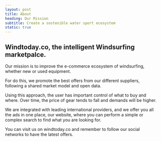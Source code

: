 ```yaml
---
layout: post
title: About
heading: Our Mission
subtitle: Create a sostenible water sport ecosystem
static: true
---
```


## Windtoday.co, the intelligent Windsurfing marketpalce.

Our mission is to improve the e-commerce ecosystem of windsurfing, whether new or used equipment.

For do this, we promote the best offers from our different suppliers, following a shared market model and open data.

Using this approach, the user has important control of what to buy and where. Over time, the price of gear tends to fall and demands will be higher.

We are integrated with leading international providers, and we offer you all the ads in one place, our website, where you can perform a simple or complex search to find what you are looking for.

You can visit us on windtoday.co and remember to follow our social networks to have the latest offers.
